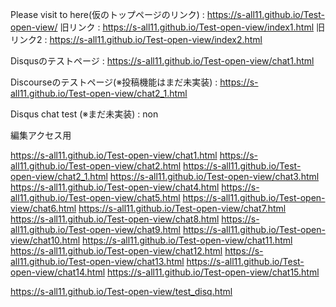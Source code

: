 Please visit to here(仮のトップページのリンク) : https://s-all11.github.io/Test-open-view/
旧リンク : https://s-all11.github.io/Test-open-view/index1.html
旧リンク2 : https://s-all11.github.io/Test-open-view/index2.html

Disqusのテストページ : https://s-all11.github.io/Test-open-view/chat1.html

Discourseのテストページ(※投稿機能はまだ未実装) : https://s-all11.github.io/Test-open-view/chat2_1.html

Disqus chat test (※まだ未実装) : non

編集アクセス用

https://s-all11.github.io/Test-open-view/chat1.html
https://s-all11.github.io/Test-open-view/chat2.html
https://s-all11.github.io/Test-open-view/chat2_1.html
https://s-all11.github.io/Test-open-view/chat3.html
https://s-all11.github.io/Test-open-view/chat4.html
https://s-all11.github.io/Test-open-view/chat5.html
https://s-all11.github.io/Test-open-view/chat6.html
https://s-all11.github.io/Test-open-view/chat7.html
https://s-all11.github.io/Test-open-view/chat8.html
https://s-all11.github.io/Test-open-view/chat9.html
https://s-all11.github.io/Test-open-view/chat10.html
https://s-all11.github.io/Test-open-view/chat11.html
https://s-all11.github.io/Test-open-view/chat12.html
https://s-all11.github.io/Test-open-view/chat13.html
https://s-all11.github.io/Test-open-view/chat14.html
https://s-all11.github.io/Test-open-view/chat15.html

https://s-all11.github.io/Test-open-view/test_disq.html